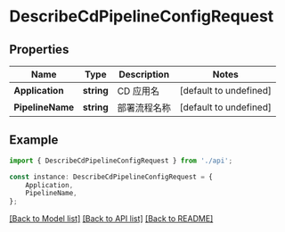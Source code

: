 # DescribeCdPipelineConfigRequest


## Properties

Name | Type | Description | Notes
------------ | ------------- | ------------- | -------------
**Application** | **string** | CD 应用名 | [default to undefined]
**PipelineName** | **string** | 部署流程名称 | [default to undefined]

## Example

```typescript
import { DescribeCdPipelineConfigRequest } from './api';

const instance: DescribeCdPipelineConfigRequest = {
    Application,
    PipelineName,
};
```

[[Back to Model list]](../README.md#documentation-for-models) [[Back to API list]](../README.md#documentation-for-api-endpoints) [[Back to README]](../README.md)
